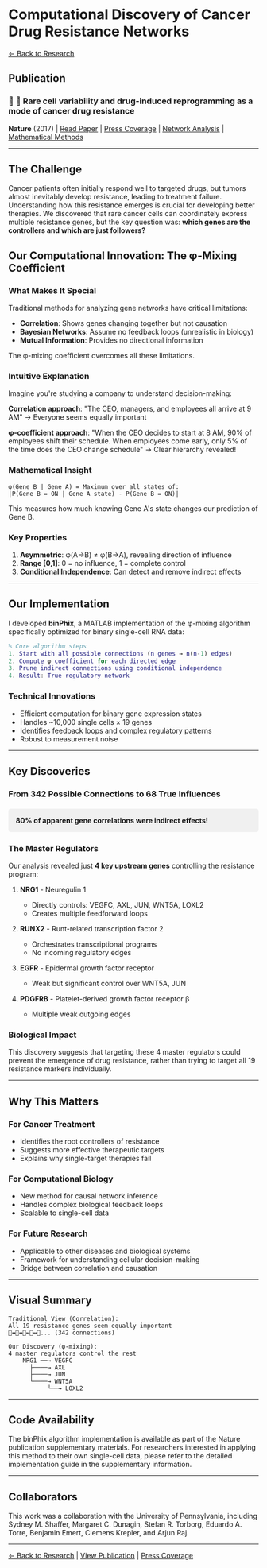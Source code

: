 # Computational Discovery of Cancer Drug Resistance Networks

[← Back to Research](/research)

## Publication
### 🧬 💊 Rare cell variability and drug-induced reprogramming as a mode of cancer drug resistance
**Nature** (2017) | [Read Paper](https://www.nature.com/articles/nature22794) | [Press Coverage](https://www.udel.edu/udaily/2017/june/nature-random-variations-cancer-drug-resistance/) | [Network Analysis](https://www.nature.com/articles/nature22794/figures/11) | [Mathematical Methods](https://static-content.springer.com/esm/art%3A10.1038%2Fnature22794/MediaObjects/41586_2017_BFnature22794_MOESM1_ESM.pdf#page=1)

---

## The Challenge

Cancer patients often initially respond well to targeted drugs, but tumors almost inevitably develop resistance, leading to treatment failure. Understanding how this resistance emerges is crucial for developing better therapies. We discovered that rare cancer cells can coordinately express multiple resistance genes, but the key question was: **which genes are the controllers and which are just followers?**

## Our Computational Innovation: The φ-Mixing Coefficient

### What Makes It Special

Traditional methods for analyzing gene networks have critical limitations:
- **Correlation**: Shows genes changing together but not causation
- **Bayesian Networks**: Assume no feedback loops (unrealistic in biology)
- **Mutual Information**: Provides no directional information

The φ-mixing coefficient overcomes all these limitations.

### Intuitive Explanation

Imagine you're studying a company to understand decision-making:

**Correlation approach**: "The CEO, managers, and employees all arrive at 9 AM" → Everyone seems equally important

**φ-coefficient approach**: "When the CEO decides to start at 8 AM, 90% of employees shift their schedule. When employees come early, only 5% of the time does the CEO change schedule" → Clear hierarchy revealed!

### Mathematical Insight

```
φ(Gene B | Gene A) = Maximum over all states of:
|P(Gene B = ON | Gene A state) - P(Gene B = ON)|
```

This measures how much knowing Gene A's state changes our prediction of Gene B.

### Key Properties

1. **Asymmetric**: φ(A→B) ≠ φ(B→A), revealing direction of influence
2. **Range [0,1]**: 0 = no influence, 1 = complete control
3. **Conditional Independence**: Can detect and remove indirect effects

---

## Our Implementation

I developed **binPhix**, a MATLAB implementation of the φ-mixing algorithm specifically optimized for binary single-cell RNA data:

```matlab
% Core algorithm steps
1. Start with all possible connections (n genes → n(n-1) edges)
2. Compute φ coefficient for each directed edge
3. Prune indirect connections using conditional independence
4. Result: True regulatory network
```

### Technical Innovations
- Efficient computation for binary gene expression states
- Handles ~10,000 single cells × 19 genes
- Identifies feedback loops and complex regulatory patterns
- Robust to measurement noise

---

## Key Discoveries

### From 342 Possible Connections to 68 True Influences

<div style="background-color: #f0f0f0; padding: 15px; border-radius: 5px; margin: 20px 0;">
<strong>80% of apparent gene correlations were indirect effects!</strong>
</div>

### The Master Regulators

Our analysis revealed just **4 key upstream genes** controlling the resistance program:

1. **NRG1** - Neuregulin 1
   - Directly controls: VEGFC, AXL, JUN, WNT5A, LOXL2
   - Creates multiple feedforward loops
   
2. **RUNX2** - Runt-related transcription factor 2
   - Orchestrates transcriptional programs
   - No incoming regulatory edges
   
3. **EGFR** - Epidermal growth factor receptor
   - Weak but significant control over WNT5A, JUN
   
4. **PDGFRB** - Platelet-derived growth factor receptor β
   - Multiple weak outgoing edges

### Biological Impact

This discovery suggests that targeting these 4 master regulators could prevent the emergence of drug resistance, rather than trying to target all 19 resistance markers individually.

---

## Why This Matters

### For Cancer Treatment
- Identifies the root controllers of resistance
- Suggests more effective therapeutic targets
- Explains why single-target therapies fail

### For Computational Biology
- New method for causal network inference
- Handles complex biological feedback loops
- Scalable to single-cell data

### For Future Research
- Applicable to other diseases and biological systems
- Framework for understanding cellular decision-making
- Bridge between correlation and causation

---

## Visual Summary

```
Traditional View (Correlation):
All 19 resistance genes seem equally important
🔴↔️🔴↔️🔴↔️🔴↔️🔴... (342 connections)

Our Discovery (φ-mixing):
4 master regulators control the rest
    NRG1 ──→ VEGFC
      ├────→ AXL
      ├────→ JUN      
      └────→ WNT5A
           └──→ LOXL2
```

---

## Code Availability

The binPhix algorithm implementation is available as part of the Nature publication supplementary materials. For researchers interested in applying this method to their own single-cell data, please refer to the detailed implementation guide in the supplementary information.

---

## Collaborators

This work was a collaboration with the University of Pennsylvania, including Sydney M. Shaffer, Margaret C. Dunagin, Stefan R. Torborg, Eduardo A. Torre, Benjamin Emert, Clemens Krepler, and Arjun Raj.

---

[← Back to Research](/research) | [View Publication](https://www.nature.com/articles/nature22794) | [Press Coverage](/press)
